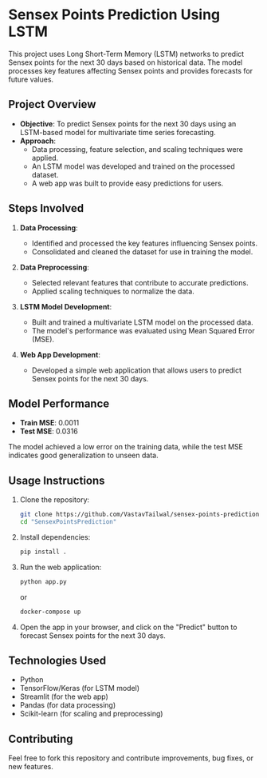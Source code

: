 # Sensex Points Prediction Using LSTM

This project uses Long Short-Term Memory (LSTM) networks to predict Sensex points for the next 30 days based on historical data. The model processes key features affecting Sensex points and provides forecasts for future values.

## Project Overview

- **Objective**: To predict Sensex points for the next 30 days using an LSTM-based model for multivariate time series forecasting.
- **Approach**: 
  - Data processing, feature selection, and scaling techniques were applied.
  - An LSTM model was developed and trained on the processed dataset.
  - A web app was built to provide easy predictions for users.

## Steps Involved

1. **Data Processing**:
   - Identified and processed the key features influencing Sensex points.
   - Consolidated and cleaned the dataset for use in training the model.

2. **Data Preprocessing**:
   - Selected relevant features that contribute to accurate predictions.
   - Applied scaling techniques to normalize the data.

3. **LSTM Model Development**:
   - Built and trained a multivariate LSTM model on the processed data.
   - The model's performance was evaluated using Mean Squared Error (MSE).

4. **Web App Development**:
   - Developed a simple web application that allows users to predict Sensex points for the next 30 days.

## Model Performance

- **Train MSE**: 0.0011
- **Test MSE**: 0.0316

The model achieved a low error on the training data, while the test MSE indicates good generalization to unseen data.

## Usage Instructions

1. Clone the repository:
    ```bash
    git clone https://github.com/VastavTailwal/sensex-points-prediction.git
    cd "SensexPointsPrediction"
    ```

2. Install dependencies:
    ```bash
    pip install .
    ```

3. Run the web application:
    ```bash
    python app.py
    ```
   or
    ```bash
    docker-compose up
    ```
4. Open the app in your browser, and click on the "Predict" button to forecast Sensex points for the next 30 days.

## Technologies Used

- Python
- TensorFlow/Keras (for LSTM model)
- Streamlit (for the web app)
- Pandas (for data processing)
- Scikit-learn (for scaling and preprocessing)

## Contributing

Feel free to fork this repository and contribute improvements, bug fixes, or new features.
